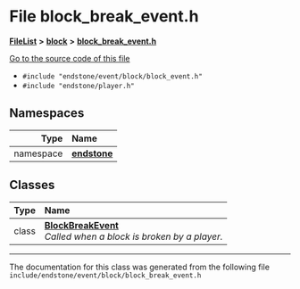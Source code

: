 

# File block\_break\_event.h



[**FileList**](files.md) **>** [**block**](dir_992e9ad7dc69726476903ba283e33c71.md) **>** [**block\_break\_event.h**](block__break__event_8h.md)

[Go to the source code of this file](block__break__event_8h_source.md)



* `#include "endstone/event/block/block_event.h"`
* `#include "endstone/player.h"`













## Namespaces

| Type | Name |
| ---: | :--- |
| namespace | [**endstone**](namespaceendstone.md) <br> |


## Classes

| Type | Name |
| ---: | :--- |
| class | [**BlockBreakEvent**](classendstone_1_1BlockBreakEvent.md) <br>_Called when a block is broken by a player._  |



















































------------------------------
The documentation for this class was generated from the following file `include/endstone/event/block/block_break_event.h`


